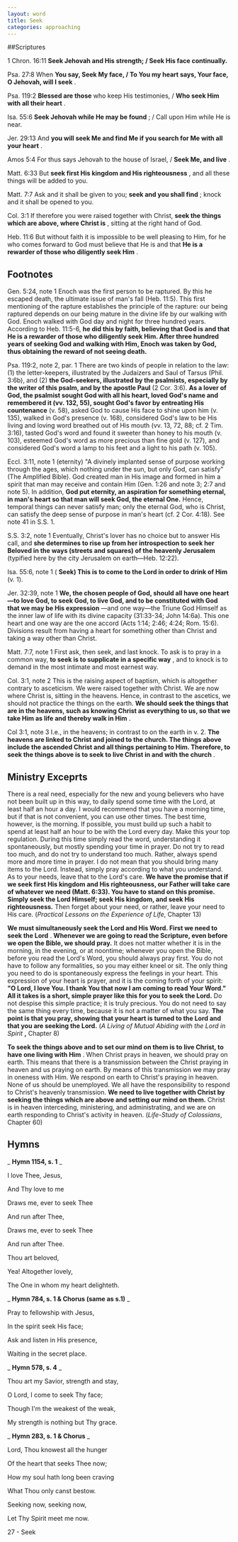 ```yaml
---
layout: word
title: Seek
categories: approaching
---
```


##Scriptures

1 Chron. 16:11 **Seek Jehovah and His strength; / Seek His face continually.**

Psa. 27:8 When **You say, Seek My face, / To You my heart says, Your face, O Jehovah, will I seek** .

Psa. 119:2 **Blessed are those** who keep His testimonies, / **Who seek Him with all their heart** .

Isa. 55:6 **Seek Jehovah while He may be found** ; / Call upon Him while He is near.

Jer. 29:13 And **you will seek Me and find Me if you search for Me with all your heart** .

Amos 5:4 For thus says Jehovah to the house of Israel, / **Seek Me, and live** .

Matt. 6:33 But **seek first His kingdom and His righteousness** , and all these things will be added to you.

Matt. 7:7 Ask and it shall be given to you; **seek and you shall find** ; knock and it shall be opened to you.

Col. 3:1 If therefore you were raised together with Christ, **seek the things which are above, where Christ is** , sitting at the right hand of God.

Heb. 11:6 But without faith it is impossible to be well pleasing to Him, for he who comes forward to God must believe that He is and that **He is a rewarder of those who diligently seek Him** .

## Footnotes

Gen. 5:24, note 1 Enoch was the first person to be raptured. By this he escaped death, the ultimate issue of man's fall (Heb. 11:5). This first mentioning of the rapture establishes the principle of the rapture: our being raptured depends on our being mature in the divine life by our walking with God. Enoch walked with God day and night for three hundred years. According to Heb. 11:5-6, **he did this by faith, believing that God is and that He is a rewarder of those who diligently seek Him. After three hundred years of seeking God and walking with Him, Enoch was taken by God, thus obtaining the reward of not seeing death.**

Psa. 119:2, note 2, par. 1 There are two kinds of people in relation to the law: (1) the letter-keepers, illustrated by the Judaizers and Saul of Tarsus (Phil. 3:6b), and (2) **the God-seekers, illustrated by the psalmists, especially by the writer of this psalm, and by the apostle Paul** (2 Cor. 3:6). **As a lover of God, the psalmist sought God with all his heart, loved God's name and remembered it (vv. 132, 55), sought God's favor by entreating His countenance** (v. 58), asked God to cause His face to shine upon him (v. 135), walked in God's presence (v. 168), considered God's law to be His living and loving word breathed out of His mouth (vv. 13, 72, 88; cf. 2 Tim. 3:16), tasted God's word and found it sweeter than honey to his mouth (v. 103), esteemed God's word as more precious than fine gold (v. 127), and considered God's word a lamp to his feet and a light to his path (v. 105).

Eccl. 3:11, note 1 (eternity) "A divinely implanted sense of purpose working through the ages, which nothing under the sun, but only God, can satisfy" (The Amplified Bible). God created man in His image and formed in him a spirit that man may receive and contain Him (Gen. 1:26 and note 3; 2:7 and note 5). In addition, **God put eternity, an aspiration for something eternal, in man's heart so that man will seek God, the eternal One.** Hence, temporal things can never satisfy man; only the eternal God, who is Christ, can satisfy the deep sense of purpose in man's heart (cf. 2 Cor. 4:18). See note 41 in S.S. 1.

S.S. 3:2, note 1 Eventually, Christ's lover has no choice but to answer His call, and **she determines to rise up from her introspection to seek her Beloved in the ways (streets and squares) of the heavenly Jerusalem** (typified here by the city Jerusalem on earth—Heb. 12:22).

Isa. 55:6, note 1 ( **Seek) This is to come to the Lord in order to drink of Him** (v. 1).

Jer. 32:39, note 1 **We, the chosen people of God, should all have one heart—to love God, to seek God, to live God, and to be constituted with God that we may be His expression** —and one way—the Triune God Himself as the inner law of life with its divine capacity (31:33-34; John 14:6a). This one heart and one way are the one accord (Acts 1:14; 2:46; 4:24; Rom. 15:6). Divisions result from having a heart for something other than Christ and taking a way other than Christ.

Matt. 7:7, note 1 First ask, then seek, and last knock. To ask is to pray in a common way, **to seek is to supplicate in a specific way** , and to knock is to demand in the most intimate and most earnest way.

Col. 3:1, note 2 This is the raising aspect of baptism, which is altogether contrary to asceticism. We were raised together with Christ. We are now where Christ is, sitting in the heavens. Hence, in contrast to the ascetics, we should not practice the things on the earth. **We should seek the things that are in the heavens, such as knowing Christ as everything to us, so that we take Him as life and thereby walk in Him** .

Col 3:1, note 3 I.e., in the heavens; in contrast to on the earth in v. 2. **The heavens are linked to Christ and joined to the church. The things above include the ascended Christ and all things pertaining to Him. Therefore, to seek the things above is to seek to live Christ in and with the church** .

## Ministry Exceprts

There is a real need, especially for the new and young believers who have not been built up in this way, to daily spend some time with the Lord, at least half an hour a day. I would recommend that you have a morning time, but if that is not convenient, you can use other times. The best time, however, is the morning. If possible, you must build up such a habit to spend at least half an hour to be with the Lord every day. Make this your top regulation. During this time simply read the word, understanding it spontaneously, but mostly spending your time in prayer. Do not try to read too much, and do not try to understand too much. Rather, always spend more and more time in prayer. I do not mean that you should bring many items to the Lord. Instead, simply pray according to what you understand. As to your needs, leave that to the Lord's care. **We have the promise that if we seek first His kingdom and His righteousness, our Father will take care of whatever we need (Matt. 6:33). You have to stand on this promise. Simply seek the Lord Himself; seek His kingdom, and seek His righteousness.** Then forget about your need, or rather, leave your need to His care. (_Practical Lessons on the Experience of Life_, Chapter 13)

**We must simultaneously seek the Lord and His Word. First we need to seek the Lord** . **Whenever we are going to read the Scripture, even before we open the Bible, we should pray.** It does not matter whether it is in the morning, in the evening, or at noontime; whenever you open the Bible, before you read the Lord's Word, you should always pray first. You do not have to follow any formalities, so you may either kneel or sit. The only thing you need to do is spontaneously express the feelings in your heart. This expression of your heart is prayer, and it is the coming forth of your spirit: **"O Lord, I love You. I thank You that now I am coming to read Your Word." All it takes is a short, simple prayer like this for you to seek the Lord.** Do not despise this simple practice; it is truly precious. You do not need to say the same thing every time, because it is not a matter of what you say. **The point is that you pray, showing that your heart is turned to the Lord and that you are seeking the Lord.** (_A Living of Mutual Abiding with the Lord in Spirit_ **,** Chapter 8)

**To seek the things above and to set our mind on them is to live Christ, to have one living with Him** . When Christ prays in heaven, we should pray on earth. This means that there is a transmission between the Christ praying in heaven and us praying on earth. By means of this transmission we may pray in oneness with Him. We respond on earth to Christ's praying in heaven. None of us should be unemployed. We all have the responsibility to respond to Christ's heavenly transmission. **We need to live together with Christ by seeking the things which are above and setting our mind on them.** Christ is in heaven interceding, ministering, and administrating, and we are on earth responding to Christ's activity in heaven. (_Life-Study of Colossians_, Chapter 60)

## Hymns

_ **Hymn 1154, s. 1** _

I love Thee, Jesus,

And Thy love to me

Draws me, ever to seek Thee

And run after Thee,

Draws me, ever to seek Thee

And run after Thee.

Thou art beloved,

Yea! Altogether lovely,

The One in whom my heart delighteth.

_ **Hymn 784, s. 1 & Chorus (same as s.1)** _

Pray to fellowship with Jesus,

In the spirit seek His face;

Ask and listen in His presence,

Waiting in the secret place.

_ **Hymn 578, s. 4** _

Thou art my Savior, strength and stay,

O Lord, I come to seek Thy face;

Though I'm the weakest of the weak,

My strength is nothing but Thy grace.

_ **Hymn 283, s. 1 & Chorus** _

Lord, Thou knowest all the hunger

Of the heart that seeks Thee now;

How my soul hath long been craving

What Thou only canst bestow.

Seeking now, seeking now,

Let Thy Spirit meet me now.

27 - Seek
